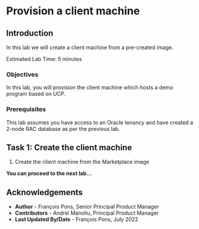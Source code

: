 # Provision a client machine

## Introduction

In this lab we will create a client machine from a pre-created image.

Estimated Lab Time: 5 minutes


### Objectives

In this lab, you will provision the client machine which hosts a demo program based on UCP.

### Prerequisites

This lab assumes you have access to an Oracle tenancy and have created a 2-node RAC database as per the previous lab.


## Task 1: Create the client machine

1. Create the client machine from the Marketplace image


**You can proceed to the next lab…**


## Acknowledgements
* **Author** - François Pons, Senior Principal Product Manager
* **Contributors** - Andrei Manoliu, Principal Product Manager
* **Last Updated By/Date** - François Pons, July 2022

